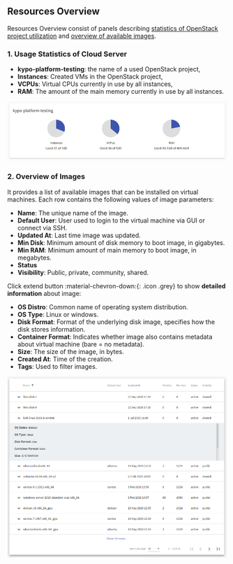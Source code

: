 ## Resources Overview

Resources Overview consist of panels describing [statistics of OpenStack project utilization](#1-usage-statistics-of-cloud-server) and [overview of available images](#2-overview-of-images).

### 1. Usage Statistics of Cloud Server
* **kypo-platform-testing**: the name of a used OpenStack project,
* **Instances**: Created VMs in the OpenStack project,
* **VCPUs**: Virtual CPUs currently in use by all instances,
* **RAM**: The amount of the main memory currently in use by all instances.

![usage-statistics](../../img/user-guide-basic/sandbox-agenda/resources/usage-stats.png)

### 2. Overview of Images
It provides a list of available images that can be installed on virtual machines. Each row contains the following values of image parameters:

* **Name**: The unique name of the image.
* **Default User**: User used to login to the virtual machine via GUI or connect via SSH.
* **Updated At**: Last time image was updated.
* **Min Disk**: Minimum amount of disk memory to boot image, in gigabytes.
* **Min RAM**: Minimum amount of main memory to boot image, in megabytes.
* **Status**
* **Visibility**: Public, private, community, shared.

Click extend button :material-chevron-down:{: .icon .grey} to show **detailed information** about image: 

* **OS Distro**: Common name of operating system distribution.
* **OS Type**: Linux or windows.
* **Disk Format**: Format of the underlying disk image, specifies how the disk stores information.
* **Container Format**: Indicates whether image also contains metadata about virtual machine (bare = no metadata).
* **Size**: The size of the image, in bytes.
* **Created At**: Time of the creation.
* **Tags**: Used to filter images.

![overview-images](../../img/user-guide-basic/sandbox-agenda/resources/overview-images.png)

